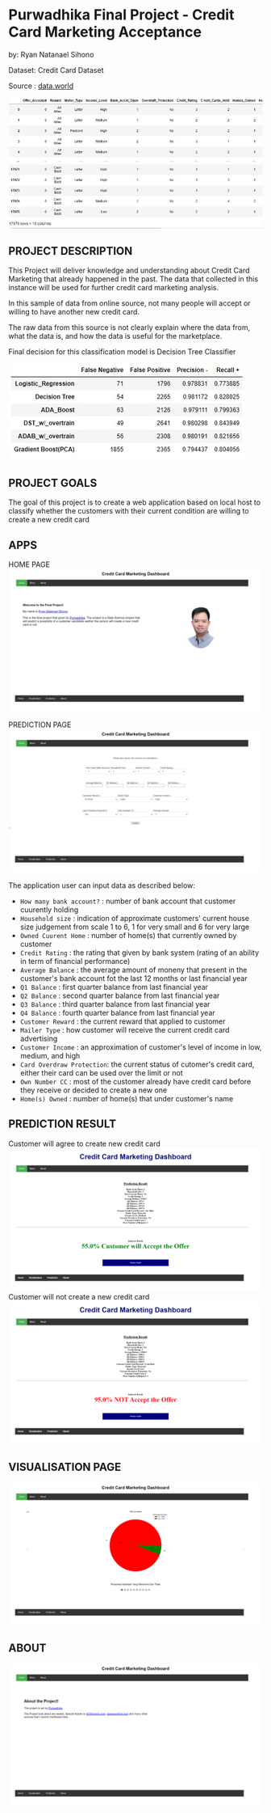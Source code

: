 
# Purwadhika Final Project - Credit Card Marketing Acceptance

by: Ryan Natanael Sihono

Dataset: Credit Card Dataset

Source : [data.world](https://data.world/gautam2510/credit-card-dataset)

![](https://github.com/x-conx/Purwadhika_Projct_Finale/blob/master/presentation%20pic/df.jpg)

PROJECT DESCRIPTION
---

This Project will deliver knowledge and understanding about Credit Card Marketing that already happened in the past.
The data that collected in this instance will be used for further credit card marketing analysis.

In this sample of data from online source, not many people will accept or willing to have another new credit card.

The raw data from this source is not clearly explain where the data from, what the data is, and how the data is useful for the marketplace.

Final decision for this classification model is Decision Tree Classifier

![](https://github.com/x-conx/Purwadhika_Projct_Finale/blob/master/presentation%20pic/result.jpg)

PROJECT GOALS
---

The goal of this project is to create a web application based on local host to classify whether the customers with their current condition are willing to create a new credit card

APPS
---
HOME PAGE
![](https://github.com/x-conx/Purwadhika_Projct_Finale/blob/master/presentation%20pic/home.png)

PREDICTION PAGE 
![](https://github.com/x-conx/Purwadhika_Projct_Finale/blob/master/presentation%20pic/input.png)

The application user can input data as described below:
- `How many bank account?` : number of bank account that customer cuurently holding
- `Household size`         : indication of approximate customers' current house size judgement from scale 1 to 6, 1 for very small and 6 for very large
- `Owned Cuurent Home`     : number of home(s) that currently owned by customer
- `Credit Rating`          : the rating that given by bank system (rating of an ability in term of financial performance)
- `Average Balance`        : the average amount of moneny that present in the customer's bank account fot the last 12 months or last financial year
- `Q1 Balance`             : first quarter balance from last financial year
- `Q2 Balance`             : second quarter balance from last financial year
- `Q3 Balance`             : third quarter balance from last financial year
- `Q4 Balance`             : fourth quarter balance from last financial year
- `Customer Reward`        : the current reward that applied to customer
- `Mailer Type`            : how customer will receive the current credit card advertising
- `Customer Income`        : an approximation of customer's level of income in low, medium, and high
- `Card Overdraw Protection`: the current status of cutomer's credit card, either their card can be used over the limit or not
- `Own Number CC`          : most of the customer already have credit card before they receive or decided to create a new one
- `Home(s) Owned`          : number of home(s) that under customer's name

PREDICTION RESULT
---
Customer will agree to create new credit card
![](https://github.com/x-conx/Purwadhika_Projct_Finale/blob/master/presentation%20pic/agree.png)
Customer will not create a new credit card
![](https://github.com/x-conx/Purwadhika_Projct_Finale/blob/master/presentation%20pic/decline.png)

VISUALISATION PAGE
---
![](https://github.com/x-conx/Purwadhika_Projct_Finale/blob/master/presentation%20pic/vis.png)

ABOUT
---
![](https://github.com/x-conx/Purwadhika_Projct_Finale/blob/master/presentation%20pic/about.png)
